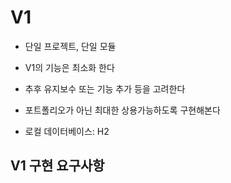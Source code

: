 # V1
- 단일 프로젝트, 단일 모듈 
- V1의 기능은 최소화 한다
- 추후 유지보수 또는 기능 추가 등을 고려한다
- 포트폴리오가 아닌 최대한 상용가능하도록 구현해본다

- 로컬 데이터베이스: H2

## V1 구현 요구사항


